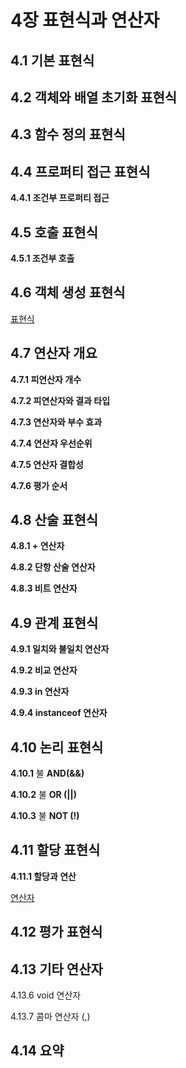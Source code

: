# 4장 표현식과 연산자

## 4.1 기본 표현식

## 4.2 객체와 배열 초기화 표현식

## 4.3 함수 정의 표현식

## 4.4 프로퍼티 접근 표현식

**4.4.1 조건부 프로퍼티 접근**

## 4.5 호출 표현식

**4.5.1 조건부 호출**

## 4.6 객체 생성 표현식

[표현식](https://www.notion.so/8389be82750041d2bac713d7a924ad50)

## 4.7 연산자 개요

**4.7.1 피연산자 개수**

**4.7.2 피연산자와 결과 타입**

**4.7.3 연산자와 부수 효과**

**4.7.4 연산자 우선순위**

**4.7.5 연산자 결합성**

**4.7.6 평가 순서**

## 4.8 산술 표현식

**4.8.1 + 연산자**

**4.8.2 단항 산술 연산자**

**4.8.3 비트 연산자**

## 4.9 관계 표현식

**4.9.1 일치와 불일치 연산자**

**4.9.2 비교 연산자**

**4.9.3 in 연산자**

**4.9.4 instanceof 연산자**

## 4.10 논리 표현식

**4.10.1** 불 **AND(&&)**

**4.10.2** 불 **OR (||)**

**4.10.3** 불 **NOT (!)**

## 4.11 할당 표현식

**4.11.1 할당과 연산**

[연산자](https://www.notion.so/caf5930f32334b5d8b71177eb4520c45)

## 4.12 평가 표현식

## 4.13 기타 연산자

4.13.6 void 연산자

4.13.7 콤마 연산자 (,)

## 4.14 요약
